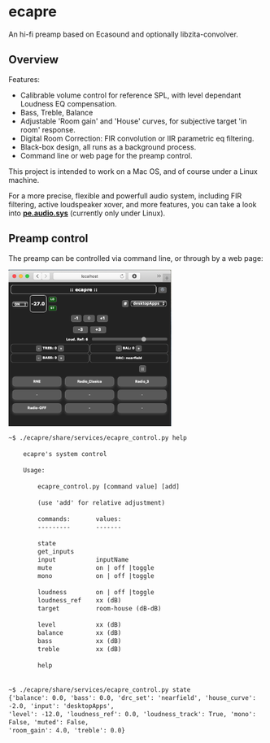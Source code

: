# ecapre

An hi-fi preamp based on Ecasound and optionally libzita-convolver.


## Overview

Features:

 - Calibrable volume control for reference SPL, with level dependant Loudness EQ compensation.
 - Bass, Treble, Balance
 - Adjustable 'Room gain' and 'House' curves, for subjective target 'in room' response.
 - Digital Room Correction: FIR convolution or IIR parametric eq filtering.
 - Black-box design, all runs as a background process.
 - Command line or web page for the preamp control.

This project is intended to work on a Mac OS, and of course under a Linux machine.

For a more precise, flexible and powerfull audio system, including FIR filtering, active loudspeaker xover, and more features, you can take a look into **[pe.audio.sys](https://github.com/Rsantct/pe.audio.sys)** (currently only under Linux).


## Preamp control

The preamp can be controlled via command line, or through by a web page:

<a href="url"><img src="https://github.com/Rsantct/ecapre/blob/master/doc/ecapre%20control%20web.png" align="center" width="320" ></a>


    ~$ ./ecapre/share/services/ecapre_control.py help

        ecapre's system control

        Usage:

            ecapre_control.py [command value] [add]

            (use 'add' for relative adjustment)

            commands:       values:
            ---------       -------

            state
            get_inputs
            input           inputName
            mute            on | off |toggle
            mono            on | off |toggle

            loudness        on | off |toggle
            loudness_ref    xx (dB)
            target          room-house (dB-dB)

            level           xx (dB)
            balance         xx (dB)
            bass            xx (dB)
            treble          xx (dB)

            help


    ~$ ./ecapre/share/services/ecapre_control.py state
    {'balance': 0.0, 'bass': 0.0, 'drc_set': 'nearfield', 'house_curve': -2.0, 'input': 'desktopApps', 
    'level': -12.0, 'loudness_ref': 0.0, 'loudness_track': True, 'mono': False, 'muted': False, 
    'room_gain': 4.0, 'treble': 0.0}
    

